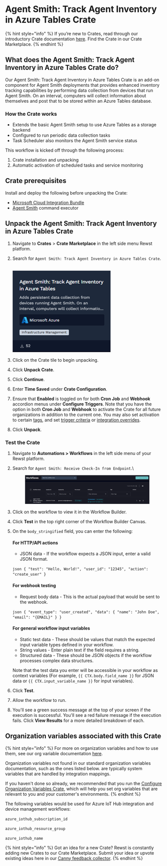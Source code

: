# Agent Smith: Track Agent Inventory in Azure Tables Crate



{% hint style="info" %}
If you’re new to Crates, read through our introductory Crate documentation [here](https://docs.rewst.help/prebuilt-automations/crates). Find the Crate in our Crate Marketplace.
{% endhint %}

## What does the Agent Smith: Track Agent Inventory in Azure Tables Crate do?

Our Agent Smith: Track Agent Inventory in Azure Tables Crate is an add-on component for Agent Smith deployments that provides enhanced inventory tracking capabilities by performing data collection from devices that run Agent Smith. On an interval, computers will collect information about themselves and post that to be stored within an Azure Tables database.

### How the Crate works

* Extends the basic Agent Smith setup to use Azure Tables as a storage backend
* Configured to run periodic data collection tasks
* Task Scheduler also monitors the Agent Smith service status

This workflow is kicked off through the following process:

1. Crate installation and unpacking
2. Automatic activation of scheduled tasks and service monitoring

## Crate prerequisites

Install and deploy the following before unpacking the Crate:

* [Microsoft Cloud Integration Bundle](../../configuration/integrations/integration-guides/microsoft-cloud-integration-bundle/)
* [Agent Smith](../../agent-smith/) command executor

## Unpack the Agent Smith: Track Agent Inventory in Azure Tables Crate

1. Navigate to **Crates** > **Crate Marketplace** in the left side menu Rewst platform.
2.  Search for `Agent Smith: Track Agent Inventory in Azure Tables Crate`.

    \
    ![](<../../../.gitbook/assets/image (214).png>)
3. Click on the Crate tile to begin unpacking.
4. Click **Unpack Crate**.
5. Click **Continue**.
6. Enter **Time Saved** under **Crate Configuration**.
7. Ensure that **Enabled** is toggled on for both **Cron Job** and **Webhook** accordion menus under **Configure Triggers**. Note that you have the option in both **Cron Job** and **Webhook** to activate the Crate for all future organizations in addition to the current one. You may also set activation to certain [tags](../../settings/tags-in-rewst.md), and set [trigger criteria](../../automations/intro-to-triggers/trigger-criteria.md) or [integration overrides](../../automations/intro-to-triggers/).
8. Click **Unpack**.

### Test the Crate

1. Navigate to **Automations > Workflows** in the left side menu of your Rewst platform.
2.  Search for `Agent Smith: Receive Check-In from Endpoint`.\


    <figure><img src="../../../.gitbook/assets/image (210).png" alt=""><figcaption></figcaption></figure>
3. Click on the workflow to view it in the Workflow Builder.&#x20;
4. Click **Test** in the top right corner of the Workflow Builder Canvas.
5.  On the `body_stringified` field, you can enter the following:



    #### For HTTP/API actions

    * JSON data - If the workflow expects a JSON input, enter a valid JSON format.

    `json { "test": "Hello, World!", "user_id": "12345", "action": "create_user" }`

    #### For webhook testing

    * Request body data - This is the actual payload that would be sent to the webhook.

    `json { "event_type": "user_created", "data": { "name": "John Doe", "email": "{EMAIL}" } }`

    #### For general workflow input variables

    * Static test data - These should be values that match the expected input variable types defined in your workflow.
    * String values - Enter plain text if the field requires a string.
    * Structured data - These should be JSON objects if the workflow processes complex data structures.

    Note that the test data you enter will be accessible in your workflow as context variables (For example, `{{ CTX.body.field_name }}` for JSON data or `{{ CTX.input_variable_name }}` for input variables).
6. Click **Test**.
7. Allow the workflow to run.
8. You'll see a green success message at the top of your screen if the execution is successful. You'll see a red failure message if the execution fails. Click **View Results** for a more detailed breakdown of each.

## Organization variables associated with this Crate

{% hint style="info" %}
For more on organization variables and how to use them, see our org variable documentation [here](https://docs.rewst.help/documentation/configuration/organization-variables).

Organization variables not found in our standard organization variables documentation, such as the ones listed below. are typically system variables that are handled by integration mappings.

If you haven't done so already, we recommended that you run the [Configure Organization Variables Crate](https://docs.rewst.help/documentation/crates/existing-crate-documentation/configure-organization-variables), which will help you set org variables that are relevant to you and your customer's environments.
{% endhint %}

The following variables would be used for Azure IoT Hub integration and device management workflows:

`azure_iothub_subscription_id`

`azure_iothub_resource_group`

`azure_iothub_name`

{% hint style="info" %}
Got an idea for a new Crate? Rewst is constantly adding new Crates to our Crate Marketplace. Submit your idea or upvote existing ideas here in our [Canny feedback collector](https://rewst.canny.io/crates).
{% endhint %}
